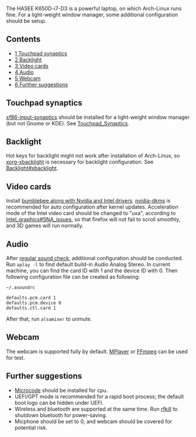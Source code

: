 The HASEE K650D-i7-D3 is a powerful laptop, on which Arch-Linux runs fine. For a light-weight window manager, some additional configuration should be setup.

## Contents

*   [1 Touchpad synaptics](#Touchpad_synaptics)
*   [2 Backlight](#Backlight)
*   [3 Video cards](#Video_cards)
*   [4 Audio](#Audio)
*   [5 Webcam](#Webcam)
*   [6 Further suggestions](#Further_suggestions)

## Touchpad synaptics

[xf86-input-synaptics](https://www.archlinux.org/packages/?name=xf86-input-synaptics) should be installed for a light-weight window manager (but not Gnome or KDE). See [Touchpad_Synaptics](/index.php/Touchpad_Synaptics "Touchpad Synaptics").

## Backlight

Hot keys for backlight might not work after installation of Arch-Linux, so [xorg-xbacklight](https://www.archlinux.org/packages/?name=xorg-xbacklight) is necessary for backlight configuration. See [Backlight#xbacklight](/index.php/Backlight#xbacklight "Backlight").

## Video cards

Install [bumblebee along with Nvidia and Intel drivers](/index.php/Bumblebee "Bumblebee"). [nvidia-dkms](https://www.archlinux.org/packages/?name=nvidia-dkms) is recommended for auto configuration after kernel updates. Acceleration mode of the Intel video card should be changed to "uxa", according to [Intel_graphics#SNA_issues](/index.php/Intel_graphics#SNA_issues "Intel graphics"), so that firefox will not fail to scroll smoothly, and 3D games will run normally.

## Audio

After [regular sound check](/index.php/Advanced_Linux_Sound_Architecture "Advanced Linux Sound Architecture"), additional configuration should be conducted. Run `aplay -l` to find default build-in Audio Analog Stereo. In current machine, you can find the card ID with 1 and the device ID with 0\. Then following configuration file can be created as following:

 `~/.asoundrc` 
```
defaults.pcm.card 1
defaults.pcm.device 0
defaults.ctl.card 1
```

After that, run `alsamixer` to unmute.

## Webcam

The webcam is supported fully by default. [MPlayer](/index.php/Webcam_setup#MPlayer "Webcam setup") or [FFmpeg](/index.php/Webcam_setup#FFmpeg "Webcam setup") can be used for test.

## Further suggestions

*   [Microcode](/index.php/Microcode#Enabling_Intel_microcode_updates "Microcode") should be installed for cpu.
*   UEFI/GPT mode is recommended for a rapid boot process; the default boot logo can be hidden under UEFI.
*   Wireless and bluetooth are supported at the same time. Run [rfkill](https://www.archlinux.org/packages/?name=rfkill) to shutdown bluetooth for power-saving.
*   Micphone should be set to 0, and webcam should be covered for potential risk.